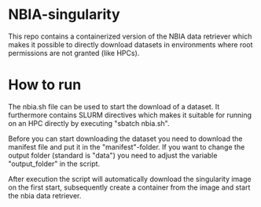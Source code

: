 # NBIA-singularity
This repo contains a containerized version of the NBIA data retriever which makes it possible to directly download datasets in environments where root permissions are not granted (like HPCs).

# How to run
The nbia.sh file can be used to start the download of a dataset. It furthermore contains SLURM directives which makes it suitable for running on an HPC directly by executing "sbatch nbia.sh". 

Before you can start downloading the dataset you need to download the manifest file and put it in the "manifest"-folder. If you want to change the output folder (standard is "data") you need to adjust the variable "output_folder" in the script.

After execution the script will automatically download the singularity image on the first start, subsequently create a container from the image and start the nbia data retriever.